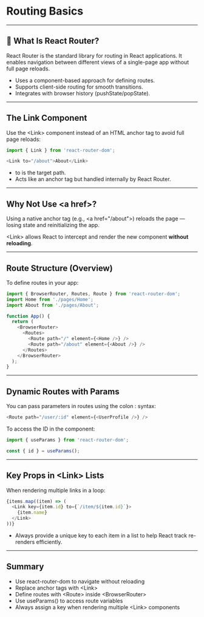 # Routing Basics

---

## 🧭 What Is React Router?

React Router is the standard library for routing in React applications. It enables navigation between different views of a single-page app without full page reloads.

- Uses a component-based approach for defining routes.
- Supports client-side routing for smooth transitions.
- Integrates with browser history (pushState/popState).

---

## The Link Component

Use the <span class="codeSnip">&lt;Link&gt;</span> component instead of an HTML anchor tag to avoid full page reloads:

```javascript
import { Link } from 'react-router-dom';

<Link to="/about">About</Link>
```

- <span class="codeSnip">to</span> is the target path.
- Acts like an anchor tag but handled internally by React Router.

---

## Why Not Use &lt;a href&gt;?

Using a native anchor tag (e.g., <span class="codeSnip">&lt;a href="/about"&gt;</span>) reloads the page — losing state and reinitializing the app.

<span class="codeSnip">&lt;Link&gt;</span> allows React to intercept and render the new component **without reloading**.

---

## Route Structure (Overview)

To define routes in your app:

```javascript
import { BrowserRouter, Routes, Route } from 'react-router-dom';
import Home from './pages/Home';
import About from './pages/About';

function App() {
  return (
    <BrowserRouter>
      <Routes>
        <Route path="/" element={<Home />} />
        <Route path="/about" element={<About />} />
      </Routes>
    </BrowserRouter>
  );
}
```

---

## Dynamic Routes with Params

You can pass parameters in routes using the colon <span class="codeSnip">:</span> syntax:

```javascript
<Route path="/user/:id" element={<UserProfile />} />
```

To access the ID in the component:

```javascript
import { useParams } from 'react-router-dom';

const { id } = useParams();
```

---

## Key Props in &lt;Link&gt; Lists

When rendering multiple links in a loop:

```javascript
{items.map((item) => (
  <Link key={item.id} to={`/item/${item.id}`}>
    {item.name}
  </Link>
))}
```

- Always provide a unique <span class="codeSnip">key</span> to each item in a list to help React track re-renders efficiently.

---

## Summary

- Use <span class="codeSnip">react-router-dom</span> to navigate without reloading
- Replace anchor tags with <span class="codeSnip">&lt;Link&gt;</span>
- Define routes with <span class="codeSnip">&lt;Route&gt;</span> inside <span class="codeSnip">&lt;BrowserRouter&gt;</span>
- Use <span class="codeSnip">useParams()</span> to access route variables
- Always assign a <span class="codeSnip">key</span> when rendering multiple <span class="codeSnip">&lt;Link&gt;</span> components
